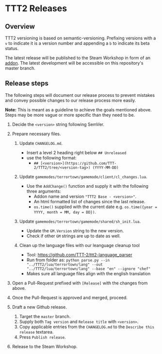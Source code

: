 # TTT2 Releases

## Overview

TTT2 versioning is based on semantic-versioning.
Prefixing versions with a `v` to indicate it is a version number and appending a `b` to indicate its beta status.

The latest release will be published to the Steam Workshop in form of an [addon](https://steamcommunity.com/sharedfiles/filedetails/?id=1357204556).
The latest development will be accessible on this repository's master branch.

## Release steps

The following steps will document our release process to prevent mistakes and convey possible changes to our release process more easily.

**Note:** This is meant as a guideline to achieve the goals mentioned above. Steps may be more vague or more specific than they need to be.

1. Decide the `<version>` string following SemVer.

1. Prepare necessary files.

    1. Update `CHANGELOG.md`.

        - Insert a level 2 heading right below `## Unreleased`
        - use the following format:
            - `## [<version>](https://github.com/TTT-2/TTT2/tree/<version-tag>) (YYYY-MM-DD)`

    1. Update `gamemodes/terrortown/gamemode/client/cl_changes.lua`.

        - Use the `AddChange()` function and supply it with the following three arguments:
            - Addon name and version `"TTT2 Base - <version>"`.
            - An html formatted list of changes since the last release.
            - `os.time()` supplied with the current date e.g. `os.time({year = YYYY, month = MM, day = DD})`.

    1. Update `gamemodes/terrortown/gamemode/shared/sh_init.lua`.

        - Update the `GM.Version` string to the new version.
        - Check if other `GM` strings are up to date as well.

    1. Clean up the language files with our leanguage cleanup tool

        - Tool: https://github.com/TTT-2/ttt2-language_parser
        - Run from folder as: `python parse.py --in "../TTT2/lua/terrortown/lang" --out "../TTT2/lua/terrortown/lang" --base "en" --ignore "chef"`
        - Makes sure all language files align with the english translation

1. Open a Pull-Request prefixed with `[Release]` with the changes from above.

1. Once the Pull-Request is approved and merged, proceed.

1. Draft a new Github release.

    1. Target the `master` branch.
    1. Supply both `Tag version` and `Release title` with `<version>`.
    1. Copy applicable entries from the `CHANGELOG.md` to the `Describe this release` textarea.
    1. Press `Publish release`.

1. Release to the Steam Workshop.

